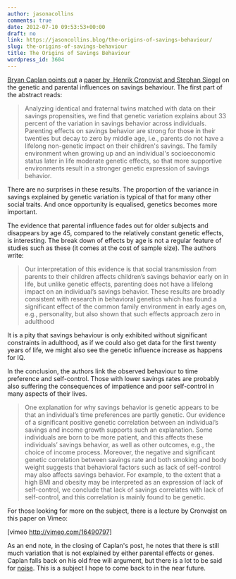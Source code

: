 ```yaml
---
author: jasonacollins
comments: true
date: 2012-07-10 09:53:53+00:00
draft: no
link: https://jasoncollins.blog/the-origins-of-savings-behaviour/
slug: the-origins-of-savings-behaviour
title: The Origins of Savings Behaviour
wordpress_id: 3604
---
```


[Bryan Caplan points out](http://econlog.econlib.org/archives/2012/07/savings_and_fad.html) a [paper by  Henrik Cronqvist and Stephan Siegel](http://papers.ssrn.com/sol3/papers.cfm?abstract_id=1649790) on the genetic and parental influences on savings behaviour. The first part of the abstract reads:


<blockquote>Analyzing identical and fraternal twins matched with data on their savings propensities, we find that genetic variation explains about 33 percent of the variation in savings behavior across individuals. Parenting effects on savings behavior are strong for those in their twenties but decay to zero by middle age, i.e., parents do not have a lifelong non-genetic impact on their children's savings. The family environment when growing up and an individual's socioeconomic status later in life moderate genetic effects, so that more supportive environments result in a stronger genetic expression of savings behavior.</blockquote>


There are no surprises in these results. The proportion of the variance in savings explained by genetic variation is typical of that for many other social traits. And once opportunity is equalised, genetics becomes more important.

The evidence that parental influence fades out for older subjects and disappears by age 45, compared to the relatively constant genetic effects, is interesting. The break down of effects by age is not a regular feature of studies such as these (it comes at the cost of sample size). The authors write:


<blockquote>Our interpretation of this evidence is that social transmission from parents to their children affects children’s savings behavior early on in life, but unlike genetic effects, parenting does not have a lifelong impact on an individual’s savings behavior. These results are broadly consistent with research in behavioral genetics which has found a significant effect of the common family environment in early ages on, e.g., personality, but also shown that such effects approach zero in adulthood</blockquote>


It is a pity that savings behaviour is only exhibited without significant constraints in adulthood, as if we could also get data for the first twenty years of life, we might also see the genetic influence increase as happens for IQ.

In the conclusion, the authors link the observed behaviour to time preference and self-control. Those with lower savings rates are probably also suffering the consequences of impatience and poor self-control in many aspects of their lives.


<blockquote>One explanation for why savings behavior is genetic appears to be that an individual’s time preferences are partly genetic. Our evidence of a significant positive genetic correlation between an individual’s savings and income growth supports such an explanation. Some individuals are born to be more patient, and this affects these individuals’ savings behavior, as well as other outcomes, e.g., the choice of income process. Moreover, the negative and significant genetic correlation between savings rate and both smoking and body weight suggests that behavioral factors such as lack of self-control may also affects savings behavior. For example, to the extent that a high BMI and obesity may be interpreted as an expression of lack of self-control, we conclude that lack of savings correlates with lack of self-control, and this correlation is mainly found to be genetic.</blockquote>


For those looking for more on the subject, there is a lecture by Cronvqist on this paper on Vimeo:

[vimeo http://vimeo.com/16490797]



As an end note, in the closing of Caplan's post, he notes that there is still much variation that is not explained by either parental effects or genes. Caplan falls back on his old free will argument, but there is a lot to be said for [noise](http://wiringthebrain.blogspot.com.au/2010/02/noisy-genes-and-limits-of-genetic.html). This is a subject I hope to come back to in the near future.
